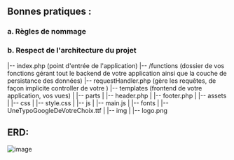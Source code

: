 ## Bonnes pratiques :
### a. Règles de nommage

### b. Respect de l'architecture du projet
|-- index.php (point d'entrée de l'application)
|-- /functions (dossier de vos fonctions gérant tout le backend de votre application ainsi que la couche de persistance des données)
|-- requestHandler.php (gère les requêtes, de façon implicite controller de votre )
|-- templates (frontend de votre application, vos vues)
|   |-- parts
|       |-- header.php
|       |-- footer.php
|   |-- assets
|       |-- css
|           |-- style.css
|       |-- js
|           |-- main.js
|       |-- fonts
|           |-- UneTypoGoogleDeVotreChoix.ttf
|       |-- img
|           |-- logo.png
## ERD:
![image](https://github.com/yugmerabtene/ESIEA-FISE-WEB-2024/assets/3670077/8acf0d84-40ff-4ff0-b252-84fdc2b7076f)
